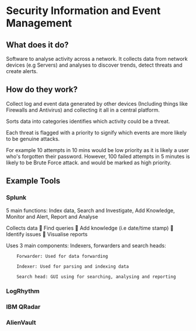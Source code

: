 # Security Information and Event Management
## What does it do?
Software to analyse activity across a network.
It collects data from network devices (e.g Servers) and analyses to discover trends, detect threats and create alerts.

## How do they work?
Collect log and event data generated by other devices (Including things like Firewalls and Antivirus) and collecting it all in a central platform.

Sorts data into categories identifies which activity could be a threat.

Each threat is flagged with a priority to signify which events are more likely to be genuine attacks.

For example 10 attempts in 10 mins would be low priority as it is likely a user who's forgotten their password. However, 100 failed attempts in 5 minutes is likely to be Brute Force attack. and would be marked as high priority.

## Example Tools
### Splunk

5 main functions: Index data, Search and Investigate, Add Knowledge, Monitor and Alert, Report and Analyse

Collects data  Find queries  Add knowledge (i.e date/time stamp)   Identify issues  Visualise reports 

Uses 3 main components: Indexers, forwarders and search heads:

        Forwarder: Used for data forwarding

        Indexer: Used for parsing and indexing data

        Search head: GUI using for searching, analysing and reporting

### LogRhythm

### IBM QRadar

### AlienVault

